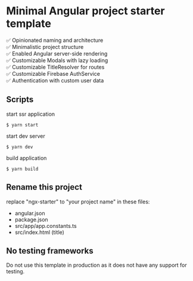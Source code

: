 # Minimal Angular project starter template

✅ Opinionated naming and architecture\
✅ Minimalistic project structure\
✅ Enabled Angular server-side rendering\
✅ Customizable Modals with lazy loading\
✅ Customizable TitleResolver for routes\
✅ Customizable Firebase AuthService\
✅ Authentication with custom user data

## Scripts
start ssr application
```
$ yarn start
```

start dev server
```
$ yarn dev 
```

build application
```
$ yarn build
```

## Rename this project

replace "ngx-starter" to "your project name" in these files:
- angular.json
- package.json
- src/app/app.constants.ts
- src/index.html (title)

## No testing frameworks

Do not use this template in production as it does not have any support for testing.